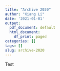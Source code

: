 ```yaml
---
title: "Archive 2020"
author: "Xiang Li"
date: '2021-01-01'
output:
  pdf_document: default
  html_document:
    df_print: paged
categories: []
tags: []
slug: archive-2020
---
```

Test